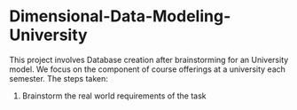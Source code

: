 # Dimensional-Data-Modeling-University

This project involves Database creation after brainstorming for an University model. We focus on the component of course offerings at a university each semester. The steps taken:

1) Brainstorm the real world requirements of the task 
